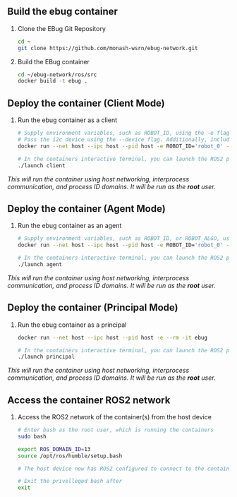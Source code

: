 

## Build the ebug container
1. Clone the EBug Git Repository
    ```sh
    cd ~
    git clone https://github.com/monash-wsrn/ebug-network.git
    ```
2. Build the EBug container
    ```sh
    cd ~/ebug-network/ros/src
    docker build -t ebug .
    ```

## Deploy the container (Client Mode)
1. Run the ebug container as a client
    ```sh
    # Supply environment variables, such as ROBOT_ID, using the -e flag
    # Pass the i2c device using the --device flag. Additionally, include the camera devices
    docker run --net host --ipc host --pid host -e ROBOT_ID='robot_0' --device /dev/i2c-1 --device /dev/video0 --rm -it ebug
    
    # In the containers interactive terminal, you can launch the ROS2 package
    ./launch client
    ```

*This will run the container using host networking, interprocess communication, and process ID domains.*
*It will be run as the **root** user.*


## Deploy the container (Agent Mode)
1. Run the ebug container as an agent
    ```sh
    # Supply environment variables, such as ROBOT_ID, or ROBOT_ALGO, using the -e flag
    docker run --net host --ipc host --pid host -e ROBOT_ID='robot_0' --rm -it ebug
    
    # In the containers interactive terminal, you can launch the ROS2 package
    ./launch agent
    ```

*This will run the container using host networking, interprocess communication, and process ID domains.*
*It will be run as the **root** user.*


## Deploy the container (Principal Mode)
1. Run the ebug container as a principal
    ```sh
    docker run --net host --ipc host --pid host -e --rm -it ebug
    
    # In the containers interactive terminal, you can launch the ROS2 package
    ./launch principal
    ```

*This will run the container using host networking, interprocess communication, and process ID domains.*
*It will be run as the **root** user.*



## Access the container ROS2 network
1. Access the ROS2 network of the container(s) from the host device
    ```sh
    # Enter bash as the root user, which is running the containers
    sudo bash

    export ROS_DOMAIN_ID=13
    source /opt/ros/humble/setup.bash

    # The host device now has ROS2 configured to connect to the containers

    # Exit the privelleged bash after 
    exit
    ```


